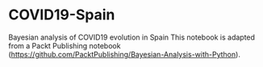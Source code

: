 # COVID19-Spain
Bayesian analysis of COVID19 evolution in Spain
This notebook is adapted from a Packt Publishing notebook (https://github.com/PacktPublishing/Bayesian-Analysis-with-Python).
